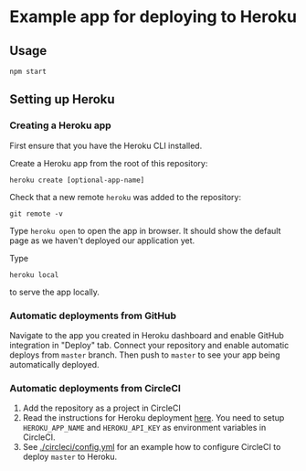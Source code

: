 # Example app for deploying to Heroku

## Usage

```
npm start
```

## Setting up Heroku

### Creating a Heroku app

First ensure that you have the Heroku CLI installed.

Create a Heroku app from the root of this repository:

```
heroku create [optional-app-name]
```

Check that a new remote `heroku` was added to the repository:

```
git remote -v
```

Type `heroku open` to open the app in browser. It should show the default page as we haven't deployed our application yet.

Type

```
heroku local
```

to serve the app locally.

### Automatic deployments from GitHub

Navigate to the app you created in Heroku dashboard and enable GitHub integration in "Deploy" tab. Connect your repository and enable automatic deploys from `master` branch. Then push to `master` to see your app being automatically deployed.

### Automatic deployments from CircleCI

1. Add the repository as a project in CircleCI
1. Read the instructions for Heroku deployment [here](https://circleci.com/docs/2.0/deployment-integrations/#heroku). You need to setup `HEROKU_APP_NAME` and `HEROKU_API_KEY` as environment variables in CircleCI.
1. See [./circleci/config.yml](./.circleci/config.yml) for an example how to configure CircleCI to deploy `master` to Heroku.
